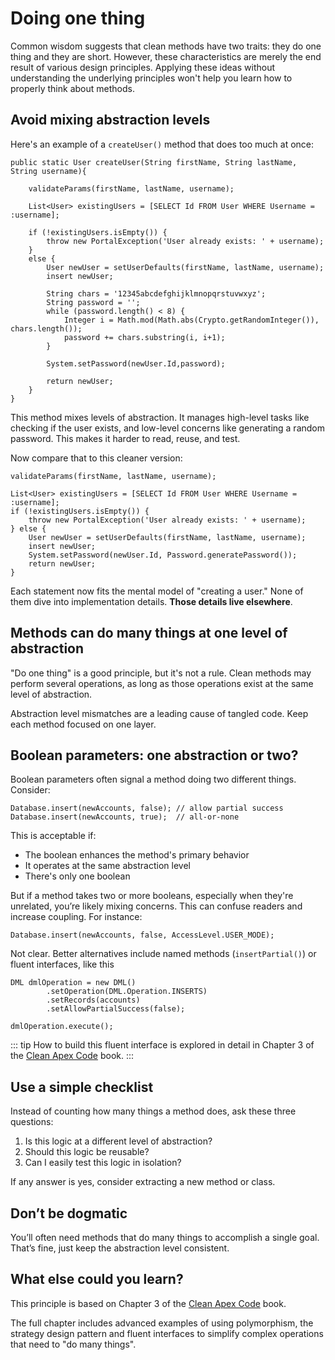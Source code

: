 # Doing one thing

Common wisdom suggests that clean methods have two traits: they do one thing and they are short. However, these characteristics are merely the end result of various design principles. Applying these ideas without understanding the underlying principles won't help you learn how to properly think about methods.

## Avoid mixing abstraction levels

Here's an example of a `createUser()` method that does too much at once:

```apex{14-19}
public static User createUser(String firstName, String lastName, String username){

    validateParams(firstName, lastName, username);

    List<User> existingUsers = [SELECT Id FROM User WHERE Username = :username];

    if (!existingUsers.isEmpty()) {
        throw new PortalException('User already exists: ' + username);
    }
    else {
        User newUser = setUserDefaults(firstName, lastName, username);
        insert newUser;       

        String chars = '12345abcdefghijklmnopqrstuvwxyz';
        String password = '';
        while (password.length() < 8) {
            Integer i = Math.mod(Math.abs(Crypto.getRandomInteger()), chars.length());
            password += chars.substring(i, i+1);
        }

        System.setPassword(newUser.Id,password);

        return newUser;
    }
}
```

This method mixes levels of abstraction. It manages high-level tasks like checking if the user exists, and low-level concerns like generating a random password. This makes it harder to read, reuse, and test.

Now compare that to this cleaner version:

```apex{9}
validateParams(firstName, lastName, username);

List<User> existingUsers = [SELECT Id FROM User WHERE Username = :username];
if (!existingUsers.isEmpty()) {
    throw new PortalException('User already exists: ' + username);
} else {
    User newUser = setUserDefaults(firstName, lastName, username);
    insert newUser;
    System.setPassword(newUser.Id, Password.generatePassword());
    return newUser;
}
```

Each statement now fits the mental model of "creating a user." None of them dive into implementation details. **Those details live elsewhere**.

## Methods can do many things at one level of abstraction

"Do one thing" is a good principle, but it's not a rule. Clean methods may perform several operations, as long as those operations exist at the same level of abstraction.

Abstraction level mismatches are a leading cause of tangled code. Keep each method focused on one layer.

## Boolean parameters: one abstraction or two?

Boolean parameters often signal a method doing two different things. Consider:

```apex
Database.insert(newAccounts, false); // allow partial success
Database.insert(newAccounts, true);  // all-or-none
```

This is acceptable if:

* The boolean enhances the method's primary behavior
* It operates at the same abstraction level
* There's only one boolean

But if a method takes two or more booleans, especially when they're unrelated, you’re likely mixing concerns. This can confuse readers and increase coupling. For instance:

```apex
Database.insert(newAccounts, false, AccessLevel.USER_MODE);
```

Not clear. Better alternatives include named methods (`insertPartial()`) or fluent interfaces, like this

```apex
DML dmlOperation = new DML()
		.setOperation(DML.Operation.INSERTS)
		.setRecords(accounts)
		.setAllowPartialSuccess(false);

dmlOperation.execute();
```

::: tip
How to build this fluent interface is explored in detail in Chapter 3 of the [Clean Apex Code](https://a.co/d/gSCaIhO) book.
:::

## Use a simple checklist

Instead of counting how many things a method does, ask these three questions:

1. Is this logic at a different level of abstraction?
2. Should this logic be reusable?
3. Can I easily test this logic in isolation?

If any answer is yes, consider extracting a new method or class.

## Don’t be dogmatic

You’ll often need methods that do many things to accomplish a single goal. That’s fine, just keep the abstraction level consistent.

## What else could you learn?

This principle is based on Chapter 3 of the [Clean Apex Code](https://a.co/d/gSCaIhO) book. 

The full chapter includes advanced examples of using polymorphism, the strategy design pattern and fluent interfaces to simplify complex operations that need to "do many things".
